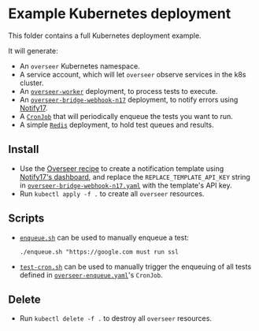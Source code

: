 # Example Kubernetes deployment

This folder contains a full Kubernetes deployment example.

It will generate:
 
* An `overseer` Kubernetes namespace.
* A service account, which will let `overseer` observe services in the k8s cluster.
* An [`overseer-worker`](overseer-worker.yaml) deployment, to process tests to execute.
* An [`overseer-bridge-webhook-n17`](overseer-bridge-webhook-n17.yaml) deployment, to notify errors using [Notify17](https://notify17.net).
* A [`CronJob`](overseer-enqueue.yaml) that will periodically enqueue the tests you want to run.
* A simple [`Redis`](https://redis.io/) deployment, to hold test queues and results.

## Install

* Use the [Overseer recipe](https://notify17.net/recipes/overseer/) to create a notification template using [Notify17's dashboard](https://dash.notify17.net/#/notificationTemplates), 
and replace the `REPLACE_TEMPLATE_API_KEY` string in [`overseer-bridge-webhook-n17.yaml`](overseer-bridge-webhook-n17.yaml) with the template's API key.
* Run `kubectl apply -f .` to create all `overseer` resources.

## Scripts

* [`enqueue.sh`](./enqueue.sh) can be used to manually enqueue a test:

    `./enqueue.sh "https://google.com must run ssl`
    
* [`test-cron.sh`](./test-cron.sh) can be used to manually trigger the enqueuing of all tests defined in [`overseer-enqueue.yaml`](./overseer-enqueue.yaml)'s `CronJob`.

## Delete

* Run `kubectl delete -f .` to destroy all `overseer` resources.